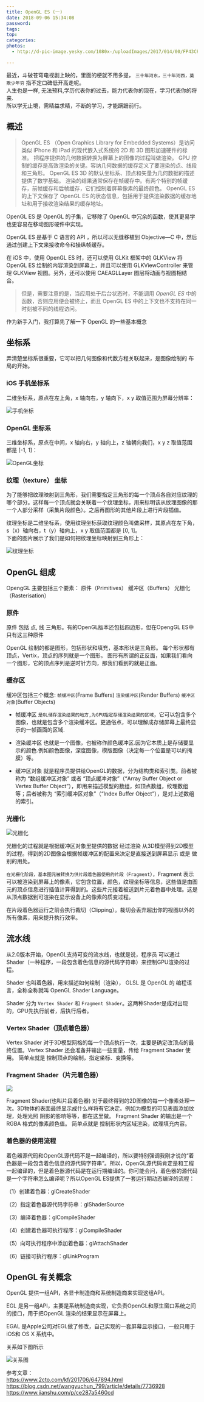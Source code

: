 ```yaml
---
title: OpenGL ES (一)
date: 2018-09-06 15:34:08
password:
tags:
top:
categories:
photos: 
  - http://d-pic-image.yesky.com/1080x-/uploadImages/2017/014/00/FP43CP909564.jpg

---
```



<!--
<div align=center>![1](http://d-pic-image.yesky.com/1080x-/uploadImages/2017/014/00/FP43CP909564.jpg)<div>
-->

最近，斗破苍穹电视剧上映的，里面的梗就不用多提， `三十年河东，三十年河西，莫欺少年穷` 指不定口碑低开高走呢。        
人生也是一样, 无法预料,学历代表你的过去，能力代表你的现在，学习代表你的将来.         
所以学无止境，需精益求精，不断的学习，才能蹒跚前行。    

<!----more--->

## 概述 ##



> OpenGL ES （Open Graphics Library for Embedded Systems）是访问类似 iPhone 和 iPad 的现代嵌入式系统的 2D 和 3D 图形加速硬件的标准。
把程序提供的几何数据转换为屏幕上的图像的过程叫做渲染。
GPU 控制的缓存是高效渲染的关键。容纳几何数据的缓存定义了要渲染的点、线段和三角形。
OpenGL ES 3D 的默认坐标系、顶点和矢量为几何数据的描述提供了数学基础。
渲染的结果通常保存在帧缓存中。有两个特别的帧缓存，前帧缓存和后帧缓存，它们控制着屏幕像素的最终颜色。
OpenGL ES 的上下文保存了 OpenGL ES 的状态信息，包括用于提供渲染数据的缓存地址和用于接收渲染结果的缓存地址。

OpenGL ES 是 OpenGL 的子集，它移除了 OpenGL 中冗余的函数，使其更易学也更容易在移动图形硬件中实现。

OpenGL ES 是基于 C 语言的 API ，所以可以无缝移植到 Objective—C 中，然后通过创建上下文来接收命令和操纵帧缓存。

在 iOS 中，使用 OpenGL ES 时，还可以使用 GLKit 框架中的 GLKView 将 OpenGL ES 绘制的内容渲染到屏幕上，并且可以使用 GLKViewController 来管理 GLKView 视图。另外，还可以使用 CAEAGLLayer 图层将动画与视图相结合。

> 但是，需要注意的是，当应用处于后台状态时，不能调用 _OpenGL ES_ 中的函数，否则应用便会被终止，而且 OpenGL ES 中的上下文也不支持在同一时刻被不同的线程访问。

作为新手入门，我打算先了解一下 OpenGL 的一些基本概念

## 坐标系 ##

弄清楚坐标系很重要，它可以把几何图像和代数方程关联起来，是图像绘制的 布局的开始。

### iOS 手机坐标系 ###

二维坐标系，原点在左上角，x 轴向右，y 轴向下，x y 取值范围为屏幕分辨率：

![手机坐标](http://farm6.staticflickr.com/5192/7420067916_889152557b.jpg)

### OpenGL 坐标系 ###

三维坐标系，原点在中间，x 轴向右，y 轴向上，z 轴朝向我们，x y z 取值范围都是 [-1, 1]：

![OpenGL坐标](https://images2017.cnblogs.com/blog/1207934/201707/1207934-20170727100049437-925043765.png)

### 纹理（texture） 坐标 ###

为了能够把纹理映射到三角形，我们需要指定三角形的每一个顶点各自对应纹理的哪个部分。这样每一个顶点就会关联着一个纹理坐标，用来标明该从纹理图像的那一个人部分采样（采集片段颜色）。之后再图形的其他片段上进行片段插值。    

纹理坐标是二维坐标系，使用纹理坐标获取纹理颜色叫做采样，其原点在左下角，s（x）轴向右，t（y）轴向上，x y 取值范围都是 [0, 1]。      
下面的图片展示了我们是如何把纹理坐标映射到三角形上：

![纹理坐标](http://7xkc7a.com1.z0.glb.clouddn.com/20170116148453793035367.jpg?imageView2/0/format/jpg)


## OpenGL 组成 ##

 OpengGL 主要包括三个要素： 原件（Primitives） 缓冲区（Buffers） 光栅化（Rasterisation）

### 原件 ###

原件 包括 点, 线 三角形。有的OpenGL版本还包括四边形，但在OpengGL ES中只有这三种原件

OpenGL 绘制的都是图形，包括形状和填充，基本形状是三角形。
每个形状都有顶点，Vertix，顶点的序列就是一个图形。
图形有所谓的正反面，如果我们看向一个图形，它的顶点序列是逆时针方向，那我们看到的就是正面。


### 缓存区 ###

缓冲区包括三个概念: `帧缓冲区`(Frame Buffers)   `渲染缓冲区`(Render Buffers)  `缓冲区对象`(Buffer Objects)
 
 *  帧缓冲区 `是GL储存渲染结果的地方,为GPU指定存储渲染结果的区域`，它可以包含多个图像，也就是包含多个渲染缓冲区。更通俗点，可以理解成存储屏幕上最终显示的一帧画面的区域.      
  
 *  渲染缓冲区 也就是一个图像，也被称作颜色缓冲区.因为它本质上是存储要显示的颜色.例如颜色图像，深度图像，模版图像（决定每一个位置是可以的掩膜）等。
   
 *  缓冲区对象 就是程序员提供给OpenGL的数据，分为结构类和索引类。前者被称为 “数组缓冲区对象” 或者 “顶点缓冲对象”（“Array Buffer Object or Vertex Buffer Object”），即用来描述模型的数组，如顶点数组，纹理数组等；后者被称为 “索引缓冲区对象”（“Index Buffer Object”），是对上述数组的索引。



### 光栅化 ###
![光栅化](http://7xkc7a.com1.z0.glb.clouddn.com/20170112706113F85123B-6006-4633-9D8C-C4C4DB4BA3AC.png)

光栅化的过程就是根据缓冲区对象里提供的数据 经过渲染 从3D模型得到2D模型的过程。得到的2D图像会根据帧缓冲区的配置来决定是直接送到屏幕显示 或是 做别的用处。      

`在光栅化阶段，基本图元被转换为供片段着色器使用的片段（Fragment`），Fragment 表示可以被渲染到屏幕上的像素，它包含位置，颜色，纹理坐标等信息，这些值是由图元的顶点信息进行插值计算得到的。这些片元接着被送到片元着色器中处理。这是从顶点数据到可渲染在显示设备上的像素的质变过程。

在片段着色器运行之前会执行裁切（Clipping）。裁切会丢弃超出你的视图以外的所有像素，用来提升执行效率。

## 流水线 ##

从2.0版本开始，OpenGL支持可变的流水线，也就是说，程序员 可以通过 Shader（一种程序，一段包含着色信息的源代码字符串）来控制GPU渲染的过程。

Shader 也叫着色器，用来描述如何绘制（渲染）， GLSL 是 OpenGL 的 编程语言，全称全称就叫 OpenGL Shader Language。

 Shader 分为 `Vertex Shader` 和 `Fragment Shader`。这两种Shader是成对出现的，GPU先执行前者，后执行后者。

### Vertex Shader（顶点着色器） ###

Vertex Shader 对于3D模型网格的每一个顶点执行一次，主要是确定改顶点的最终位置。Vertex Shader 还会准备并输出一些变量，传给 Fragment Shader 使用。 简单点就是 控制顶点的绘制，指定坐标、变换等。

### Fragment Shader（片元着色器） ###

![](http://7xkc7a.com1.z0.glb.clouddn.com/20170112997054573CDB0-956C-4A00-837F-6BDA9BA4F550.png)

Fragment Shader(也叫片段着色器) 对于最终得到的2D图像的每一个像素处理一次。3D物体的表面最终显示成什么样将有它决定。例如为模型的可见表面添加纹理，处理光照 阴影的影响等等，都在这里做。 Fragment Shader 的输出是一个 RGBA 格式的像素颜色值。 简单点就是 控制形状内区域渲染，纹理填充内容。

### 着色器的使用流程 ###

着色器源代码和OpenGL源代码不是一起编译的，所以要特别强调我刚才说的“着色器是一段包含着色信息的源代码字符串”。所以，OpenGL源代码肯定是和工程一起编译的，但是着色器源代码是在运行期编译的。你可能会问，着色器的源代码是一个字符串怎么编译呢？所以OpenGL ES提供了一套运行期动态编译的流程：

（1）创建着色器：glCreateShader

（2）指定着色器源代码字符串：glShaderSource

（3）编译着色器：glCompileShader

（4）创建着色器可执行程序：glCompileShader

（5）向可执行程序中添加着色器：glAttachShader

（6）链接可执行程序：glLinkProgram

## OpenGL 有关概念 ##

OpenGL 提供一组API，各显卡制造商和系统制造商来实现这组API。       

EGL 是另一组API，主要是系统制造商实现，它负责OpenGL和原生窗口系统之间的接口，用于把OpenGL 渲染的结果显示在屏幕上。      

EGAL 是Apple公司对EGL做了修改，自己实现的一套屏幕显示接口，一般只用于iOS和 OS X 系统中。

关系如下图所示


![关系图](https://ws2.sinaimg.cn/large/006tNbRwgy1fv0xlv41zej30sg0lcwjc.jpg)


参考文章：      
https://www.2cto.com/kf/201706/647894.html       
https://blog.csdn.net/wangyuchun_799/article/details/7736928       
https://www.jianshu.com/p/ce287a5460cd